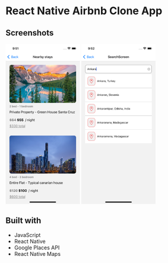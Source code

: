 # React Native Airbnb Clone App

## Screenshots

<img src="./screenshots/screenshot-1.png" alt="screenshot" width="200" style="display: none" /> <img src="./screenshots/screenshot-2.png" alt="screenshot" width="200"/> <img src="./screenshots/screenshot-3.png" alt="screenshot" width="200"/>

## Built with

- JavaScript
- React Native
- Google Places API
- React Native Maps
